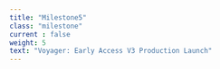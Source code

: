 ```yaml
---
title: "Milestone5"
class: "milestone"
current : false
weight: 5
text: "Voyager: Early Access V3 Production Launch"
---
```

